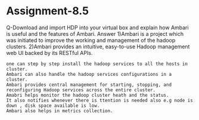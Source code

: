 # Assignment-8.5
Q-Download and import HDP into your virtual box and explain how Ambari is useful and the features 
of Ambari.
Answer 
1)Ambari is a project which was initiated to improve the working and management of the hadoop clusters. 
2)Ambari provides an intuitive, easy-to-use Hadoop management web UI backed by its RESTful APIs.
  
    one can step by step install the hadoop services to all the hosts in cluster.
    Ambari can also handle the hadoop services configurations in a cluster.
    Ambari provides central management for starting, stopping, and reconfiguring Hadoop services across the entire cluster.
    Amabri helps monitor the hadoop cluster heath and the status.
    It also notifies whenever there is ttention is needed also e.g node is down , disk space available is low. 
    Ambari also helps in metrics collection.
    


    
